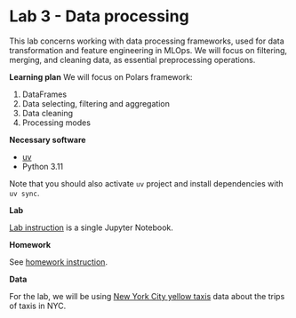 # Lab 3 - Data processing

This lab concerns working with data processing frameworks, used for data transformation
and feature engineering in MLOps. We will focus on filtering, merging, and cleaning data,
as essential preprocessing operations.

**Learning plan**
We will focus on Polars framework:

1. DataFrames
2. Data selecting, filtering and aggregation
3. Data cleaning
4. Processing modes

**Necessary software**
- [uv](https://docs.astral.sh/uv/getting-started/installation/)
- Python 3.11

Note that you should also activate `uv` project and install dependencies with `uv sync`.

**Lab**

[Lab instruction](notebook_polars.ipynb) is a single Jupyter Notebook.

**Homework**

See [homework instruction](HOMEWORK.md).

**Data**

For the lab, we will be using [New York City yellow taxis](https://www.nyc.gov/site/tlc/about/tlc-trip-record-data.page)
data about the trips of taxis in NYC.